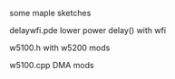 some maple sketches

delaywfi.pde    lower power delay() with wfi

w5100.h         with w5200 mods

w5100.cpp       DMA mods
